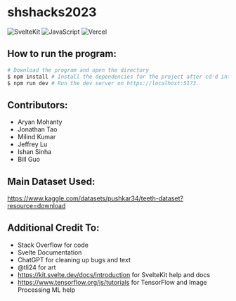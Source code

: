 # shshacks2023

![SvelteKit](https://img.shields.io/badge/SvelteKit-FF3E00?style=for-the-badge&logo=Svelte&logoColor=white) ![JavaScript](https://img.shields.io/badge/JavaScript-323330?style=for-the-badge&logo=javascript&logoColor=F7DF1E) ![Vercel](https://therealsujitk-vercel-badge.vercel.app/?app=shshacks2023&style=for-the-badge)

## How to run the program: 
```bash
# Download the program and open the directory
$ npm install # Install the dependencies for the project after cd'd into main directory
$ npm run dev # Run the dev server on https://localhost:5173.
```


## Contributors:
- Aryan Mohanty
- Jonathan Tao
- Milind Kumar
- Jeffrey Lu
- Ishan Sinha
- Bill Guo


## Main Dataset Used: 
https://www.kaggle.com/datasets/pushkar34/teeth-dataset?resource=download

## Additional Credit To:

- Stack Overflow for code
- Svelte Documentation
- ChatGPT for cleaning up bugs and text
- @tli24 for art
- https://kit.svelte.dev/docs/introduction for SvelteKit help and docs
- https://www.tensorflow.org/js/tutorials for TensorFlow and Image Processing ML help


